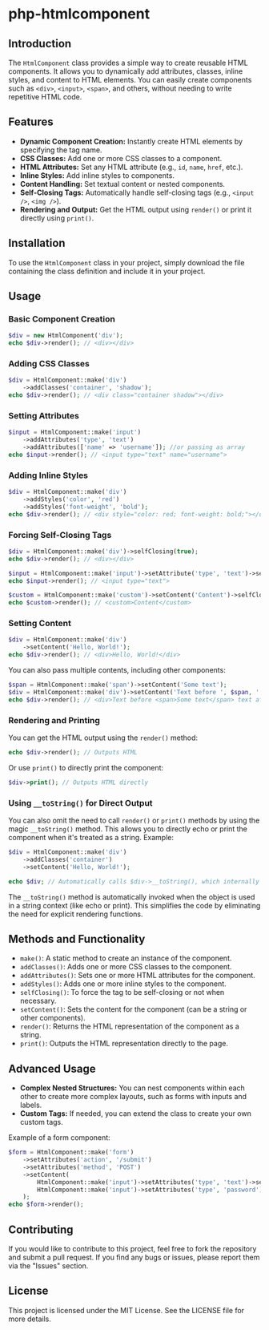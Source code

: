 # php-htmlcomponent

## Introduction
The `HtmlComponent` class provides a simple way to create reusable HTML components. It allows you to dynamically add attributes, classes, inline styles, and content to HTML elements. You can easily create components such as `<div>`, `<input>`, `<span>`, and others, without needing to write repetitive HTML code.

## Features
- **Dynamic Component Creation:** Instantly create HTML elements by specifying the tag name.
- **CSS Classes:** Add one or more CSS classes to a component.
- **HTML Attributes:** Set any HTML attribute (e.g., `id`, `name`, `href`, etc.).
- **Inline Styles:** Add inline styles to components.
- **Content Handling:** Set textual content or nested components.
- **Self-Closing Tags:** Automatically handle self-closing tags (e.g., `<input />`, `<img />`).
- **Rendering and Output:** Get the HTML output using `render()` or print it directly using `print()`.

## Installation
To use the `HtmlComponent` class in your project, simply download the file containing the class definition and include it in your project.

## Usage
### Basic Component Creation
```php
$div = new HtmlComponent('div');
echo $div->render(); // <div></div>
```
### Adding CSS Classes
```php
$div = HtmlComponent::make('div')
    ->addClasses('container', 'shadow');
echo $div->render(); // <div class="container shadow"></div>
```
### Setting Attributes
```php
$input = HtmlComponent::make('input')
    ->addAttributes('type', 'text')
    ->addAttributes(['name' => 'username']); //or passing as array
echo $input->render(); // <input type="text" name="username">
```
### Adding Inline Styles
```php
$div = HtmlComponent::make('div')
    ->addStyles('color', 'red')
    ->addStyles('font-weight', 'bold');
echo $div->render(); // <div style="color: red; font-weight: bold;"></div>
```
### Forcing Self-Closing Tags
```php
$div = HtmlComponent::make('div')->selfClosing(true);
echo $div->render(); // <div></div>

$input = HtmlComponent::make('input')->setAttribute('type', 'text')->selfClosing(true);
echo $input->render(); // <input type="text">

$custom = HtmlComponent::make('custom')->setContent('Content')->selfClosing(false);
echo $custom->render(); // <custom>Content</custom>
```
### Setting Content
```php
$div = HtmlComponent::make('div')
    ->setContent('Hello, World!');
echo $div->render(); // <div>Hello, World!</div>
```
You can also pass multiple contents, including other components:
```php
$span = HtmlComponent::make('span')->setContent('Some text');
$div = HtmlComponent::make('div')->setContent('Text before ', $span, ' text after.');
echo $div->render(); // <div>Text before <span>Some text</span> text after.</div>
```
### Rendering and Printing
You can get the HTML output using the `render()` method:
```php
echo $div->render(); // Outputs HTML
```
Or use `print()` to directly print the component:
```php
$div->print(); // Outputs HTML directly
```
### Using `__toString()` for Direct Output
You can also omit the need to call `render()` or `print()` methods by using the magic `__toString()` method. This allows you to directly echo or print the component when it's treated as a string.
Example:
```php
$div = HtmlComponent::make('div')
    ->addClasses('container')
    ->setContent('Hello, World!');

echo $div; // Automatically calls $div->__toString(), which internally calls render()
```
The `__toString()` method is automatically invoked when the object is used in a string context (like echo or print). This simplifies the code by eliminating the need for explicit rendering functions.

## Methods and Functionality
- `make()`: A static method to create an instance of the component.
- `addClasses()`: Adds one or more CSS classes to the component.
- `addAttributes()`: Sets one or more HTML attributes for the component.
- `addStyles()`: Adds one or more inline styles to the component.
- `selfClosing()`: To force the tag to be self-closing or not when necessary.
- `setContent()`: Sets the content for the component (can be a string or other components).
- `render()`: Returns the HTML representation of the component as a string.
- `print()`: Outputs the HTML representation directly to the page.

## Advanced Usage
- **Complex Nested Structures:** You can nest components within each other to create more complex layouts, such as forms with inputs and labels.
- **Custom Tags:** If needed, you can extend the class to create your own custom tags.

Example of a form component:

```php
$form = HtmlComponent::make('form')
    ->setAttributes('action', '/submit')
    ->setAttributes('method', 'POST')
    ->setContent(
        HtmlComponent::make('input')->setAttributes('type', 'text')->setAttributes('name', 'username'),
        HtmlComponent::make('input')->setAttributes('type', 'password')->setAttributes('name', 'password')
    );
echo $form->render();
```

## Contributing
If you would like to contribute to this project, feel free to fork the repository and submit a pull request. If you find any bugs or issues, please report them via the "Issues" section.

## License
This project is licensed under the MIT License. See the LICENSE file for more details.
